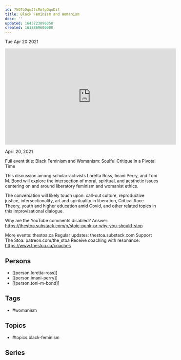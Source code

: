 ```yaml
---
id: 75OTbDqwJtcMmfpDqoDif
title: Black Feminism and Womanism
desc: ''
updated: 1643723096350
created: 1618869600000
---
```





Tue Apr 20 2021

<iframe width="560" height="315" src="https://www.youtube.com/embed/exkDemwF7q4" title="Black Feminism and Womanism w/ Loretta Ross, Imani Perry, & Toni M. Bond" frameborder="0" allow="accelerometer; autoplay; clipboard-write; encrypted-media; gyroscope; picture-in-picture" allowfullscreen ></iframe>

April 20, 2021

Full event title: Black Feminism and Womanism: Soulful Critique in a Pivotal Time

This discussion among scholar-activists Loretta Ross, Imani Perry, and Toni M. Bond will explore the intersection of moral, spiritual, and aesthetic issues centering on and around liberatory feminism and womanist ethics.

The conversation will likely touch upon: call-out culture, reproductive justice, intersectionality, art and spirituality in liberation, Critical Race Theory, youth and higher education amid Covid, and other related topics in this improvisational dialogue.

Why are the YouTube comments disabled? Answer: https://thestoa.substack.com/p/stoic-punk-or-why-you-should-stop

More events: thestoa.ca
Regular updates: thestoa.substack.com
Support The Stoa: patreon.com/the_stoa
Receive coaching with resonance: https://www.thestoa.ca/coaches

## Persons

- [[person.loretta-ross]]
- [[person.imani-perry]]
- [[person.toni-m-bond]]

## Tags

- #womanism

## Topics

- #topics.black-feminism

## Series



